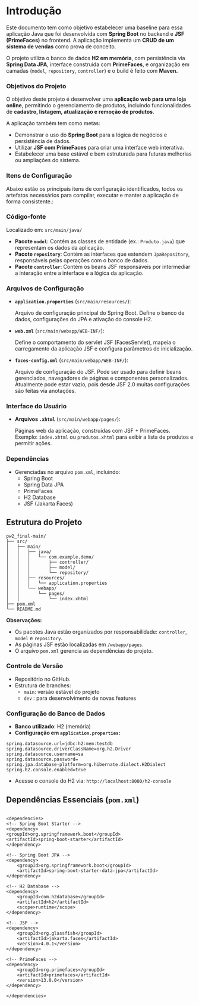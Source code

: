 # **Introdução**

Este documento tem como objetivo estabelecer uma baseline para essa aplicação Java que foi desenvolvida com **Spring Boot** no backend e **JSF (PrimeFaces)** no frontend. A aplicação implementa um **CRUD de um sistema de vendas** como prova de conceito.

O projeto utiliza o banco de dados **H2 em memória**, com persistência via **Spring Data JPA**, interface construída com **PrimeFaces**, e organização em camadas (`model`, `repository`, `controller`) e o  build é feito com **Maven.**

### **Objetivos do Projeto**

O objetivo deste projeto é desenvolver uma **aplicação web para uma loja online**, permitindo o gerenciamento de produtos, incluindo funcionalidades de **cadastro, listagem, atualização e remoção de produtos**.

A aplicação também tem como metas:

- Demonstrar o uso do **Spring Boot** para a lógica de negócios e persistência de dados.
- Utilizar **JSF com PrimeFaces** para criar uma interface web interativa.
- Estabelecer uma base estável e bem estruturada para futuras melhorias ou ampliações do sistema.

### **Itens de Configuração**

Abaixo estão os principais itens de configuração identificados, todos os artefatos necessários para compilar, executar e manter a aplicação de forma consistente.:

### **Código-fonte**

Localizado em: `src/main/java/`

- **Pacote `model`**: Contém as classes de entidade (ex.: `Produto.java`) que representam os dados da aplicação.
- **Pacote `repository`**: Contém as interfaces que estendem `JpaRepository`, responsáveis pelas operações com o banco de dados.
- **Pacote `controller`**: Contém os beans JSF responsáveis por intermediar a interação entre a interface e a lógica da aplicação.

### **Arquivos de Configuração**

- **`application.properties`** (`src/main/resources/`):
    
    Arquivo de configuração principal do Spring Boot. Define o banco de dados, configurações do JPA e ativação do console H2.
    
- **`web.xml`** (`src/main/webapp/WEB-INF/`):
    
    Define o comportamento do servlet JSF (FacesServlet), mapeia o carregamento da aplicação JSF e configura parâmetros de inicialização.
    
- **`faces-config.xml`** (`src/main/webapp/WEB-INF/`):
    
    Arquivo de configuração do JSF. Pode ser usado para definir beans gerenciados, navegadores de páginas e componentes personalizados. Atualmente pode estar vazio, pois desde JSF 2.0 muitas configurações são feitas via anotações.
    

### **Interface do Usuário**

- **Arquivos `.xhtml`** (`src/main/webapp/pages/`):
    
    Páginas web da aplicação, construídas com JSF + PrimeFaces. Exemplo: `index.xhtml` ou `produtos.xhtml` para exibir a lista de produtos e permitir ações.
    

### **Dependências**

- Gerenciadas no arquivo `pom.xml`, incluindo:
    - Spring Boot
    - Spring Data JPA
    - PrimeFaces
    - H2 Database
    - JSF (Jakarta Faces)

## Estrutura do Projeto
```
pw2_final-main/
├── src/
│   ├── main/
│   │   ├── java/
│   │   │   └── com.example.demo/
│   │   │       ├── controller/
│   │   │       ├── model/
│   │   │       └── repository/
│   │   ├── resources/
│   │   │   └── application.properties
│   │   └── webapp/
│   │       └── pages/
│   │           └── index.xhtml
├── pom.xml
└── README.md
```

**Observações:**

- Os pacotes Java estão organizados por responsabilidade: `controller`, `model` e `repository`.
- As páginas JSF estão localizadas em `/webapp/pages`.
- O arquivo `pom.xml` gerencia as dependências do projeto.

### **Controle de Versão**

- Repositório no GitHub.
- Estrutura de branches:
    - `main`: versão estável do projeto
    - `dev` : para desenvolvimento de novas features

### **Configuração do Banco de Dados**

- **Banco utilizado**: H2 (memória)
- **Configuração em `application.properties`:**

```
spring.datasource.url=jdbc:h2:mem:testdb
spring.datasource.driverClassName=org.h2.Driver
spring.datasource.username=sa
spring.datasource.password=
spring.jpa.database-platform=org.hibernate.dialect.H2Dialect
spring.h2.console.enabled=true
```

- Acesse o console do H2 via: `http://localhost:8080/h2-console`

## Dependências Essenciais (`pom.xml`)

```

<dependencies>
<!-- Spring Boot Starter -->
<dependency>
<groupId>org.springframework.boot</groupId>
<artifactId>spring-boot-starter</artifactId>
</dependency>

<!-- Spring Boot JPA -->
<dependency>
    <groupId>org.springframework.boot</groupId>
    <artifactId>spring-boot-starter-data-jpa</artifactId>
</dependency>

<!-- H2 Database -->
<dependency>
    <groupId>com.h2database</groupId>
    <artifactId>h2</artifactId>
    <scope>runtime</scope>
</dependency>

<!-- JSF -->
<dependency>
    <groupId>org.glassfish</groupId>
    <artifactId>jakarta.faces</artifactId>
    <version>4.0.1</version>
</dependency>

<!-- PrimeFaces -->
<dependency>
    <groupId>org.primefaces</groupId>
    <artifactId>primefaces</artifactId>
    <version>13.0.0</version>
</dependency>

</dependencies>
```
